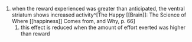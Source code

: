 1. when the reward experienced was greater than anticipated, the ventral striatum shows increased activity^[The Happy [[Brain]]: The Science of Where [[happiness]] Comes from, and Why, p. 66]
	1. this effect is reduced when the amount of effort exerted was higher than reward